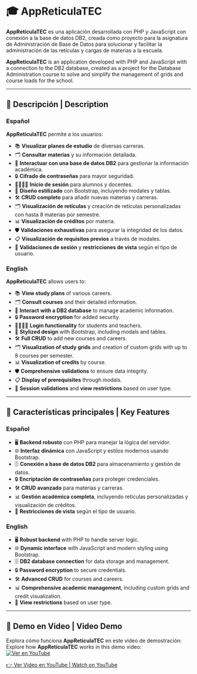 # 🎓 AppReticulaTEC

**AppReticulaTEC** es una aplicación desarrollada con PHP y JavaScript con conexión a la base de datos DB2, creada como proyecto para la asignatura de Administración de Base de Datos para solucionar y facilitar la administración de las retículas y cargas de materias a la escuela.

**AppReticulaTEC** is an application developed with PHP and JavaScript with a connection to the DB2 database, created as a project for the Database Administration course to solve and simplify the management of grids and course loads for the school.

---

## 🚀 Descripción | Description

### Español
**AppReticulaTEC** permite a los usuarios:
- 📚 **Visualizar planes de estudio** de diversas carreras.
- 🗂️ **Consultar materias** y su información detallada.
- 🔗 **Interactuar con una base de datos DB2** para gestionar la información académica.
- 🔒 **Cifrado de contraseñas** para mayor seguridad.
- 👩‍🎓👨‍🏫 **Inicio de sesión** para alumnos y docentes.
- 🎨 **Diseño estilizado** con Bootstrap, incluyendo modales y tablas.
- 🛠️ **CRUD completo** para añadir nuevas materias y carreras.
- 🗂️ **Visualización de retículas** y creación de retículas personalizadas con hasta 8 materias por semestre.
- 📊 **Visualización de créditos** por materia.
- 🛡️ **Validaciones exhaustivas** para asegurar la integridad de los datos.
- 📋 **Visualización de requisitos previos** a través de modales.
- 🔐 **Validaciones de sesión** y **restricciones de vista** según el tipo de usuario.

### English
**AppReticulaTEC** allows users to:
- 📚 **View study plans** of various careers.
- 🗂️ **Consult courses** and their detailed information.
- 🔗 **Interact with a DB2 database** to manage academic information.
- 🔒 **Password encryption** for added security.
- 👩‍🎓👨‍🏫 **Login functionality** for students and teachers.
- 🎨 **Stylized design** with Bootstrap, including modals and tables.
- 🛠️ **Full CRUD** to add new courses and careers.
- 🗂️ **Visualization of study grids** and creation of custom grids with up to 8 courses per semester.
- 📊 **Visualization of credits** by course.
- 🛡️ **Comprehensive validations** to ensure data integrity.
- 📋 **Display of prerequisites** through modals.
- 🔐 **Session validations** and **view restrictions** based on user type.

---

## 🎯 Características principales | Key Features

### Español
- 🖥️ **Backend robusto** con PHP para manejar la lógica del servidor.
- 🌐 **Interfaz dinámica** con JavaScript y estilos modernos usando Bootstrap.
- 🗄️ **Conexión a base de datos DB2** para almacenamiento y gestión de datos.
- 🔒 **Encriptación de contraseñas** para proteger credenciales.
- 🛠️ **CRUD avanzado** para materias y carreras.
- 📊 **Gestión académica completa**, incluyendo retículas personalizadas y visualización de créditos.
- 🔐 **Restricciones de vista** según el tipo de usuario.

### English
- 🖥️ **Robust backend** with PHP to handle server logic.
- 🌐 **Dynamic interface** with JavaScript and modern styling using Bootstrap.
- 🗄️ **DB2 database connection** for data storage and management.
- 🔒 **Password encryption** to secure credentials.
- 🛠️ **Advanced CRUD** for courses and careers.
- 📊 **Comprehensive academic management**, including custom grids and credit visualization.
- 🔐 **View restrictions** based on user type.

---

## 🎥 Demo en Video | Video Demo

Explora cómo funciona **AppReticulaTEC** en este video de demostración:  
Explore how **AppReticulaTEC** works in this demo video:  
[![Ver en YouTube](https://img.youtube.com/vi/lfZa4flGt8Y/0.jpg)](https://www.youtube.com/watch?v=lfZa4flGt8Y)

[👉 Ver Video en YouTube | Watch on YouTube](https://www.youtube.com/watch?v=lfZa4flGt8Y)

